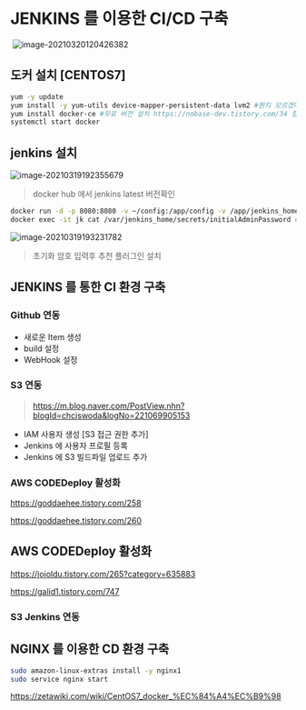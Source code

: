 # JENKINS 를 이용한 CI/CD 구축

​	![image-20210320120426382](http://img.jimbae.com/image/255)


## 도커 설치 [CENTOS7]

```bash
yum -y update
yum install -y yum-utils device-mapper-persistent-data lvm2 #뭔지 모르겠다.
yum install docker-ce #무료 버전 설치 https://nobase-dev.tistory.com/34 참조
systemctl start docker
```



## jenkins 설치

![image-20210319192355679](http://www.jimbae.com:59005/image/250)

> docker hub 에서 jenkins latest 버전확인

```bash 
docker run -d -p 8080:8080 -v ~/config:/app/config -v /app/jenkins_home/var/jenkins_home --name jk jimbae/jenkins-tripko
docker exec -it jk cat /var/jenkins_home/secrets/initialAdminPassword #초기화 암호 조회
```



![image-20210319193231782](http://www.jimbae.com:59005/image/252)

> 초기화 암호 입력후 추천 플러그인 설치



## JENKINS 를 통한 CI 환경 구축

### Github 연동

* 새로운 Item 생성
* build 설정
* WebHook 설정



### S3 연동

> https://m.blog.naver.com/PostView.nhn?blogId=chcjswoda&logNo=221069905153

* IAM 사용자 생성 [S3 접근 권한 추가]
* Jenkins 에 사용자 프로필 등록
* Jenkins 에 S3 빌드파일 업로드 추가



### AWS CODEDeploy 활성화





https://goddaehee.tistory.com/258

https://goddaehee.tistory.com/260



## AWS CODEDeploy 활성화

https://jojoldu.tistory.com/265?category=635883

https://galid1.tistory.com/747



### S3 Jenkins 연동





## NGINX 를 이용한 CD 환경 구축

```bash
sudo amazon-linux-extras install -y nginx1
sudo service nginx start
```









https://zetawiki.com/wiki/CentOS7_docker_%EC%84%A4%EC%B9%98

